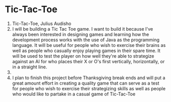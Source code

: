 # Tic-Tac-Toe

1. Tic-Tac-Toe, Julius Audisho
2. I will be building a Tic Tac Toe game. I want to build it because I've always been interested in designing games and learning how the development process works with the use of Java as the programming language. It will be useful for people who wish to exercise their brains as well as people who casually enjoy playing games in their spare time. It will be used to test the player on how well they're able to strategize against an AI for who places their X or O's first vertically, horizontally, or in a straight line.
3.
4. I plan to finish this project before Thanksgiving break ends and will put a great amount effort in creating a quality game that can serve as a test for people who wish to exercise their strategizing skills as well as people who would like to partake in a casual game of Tic-Tac-Toe 
